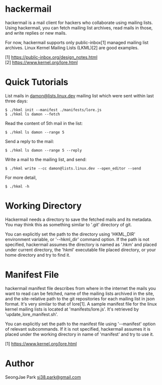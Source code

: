 hackermail
==========

hackermail is a mail client for hackers who collaborate using mailing lists.
Using hackermail, you can fetch mailing list archives, read mails in those, and
write replies or new mails.

For now, hackermail supports only public-inbox[1] managed mailing list
archives.  Linux Kernel Mailing Lists (LKML)[2] are good examples.

[1] https://public-inbox.org/design_notes.html<br>
[2] https://www.kernel.org/lore.html


Quick Tutorials
===============

List mails in damon@lists.linux.dev mailing list which were sent within last
three days:

    $ ./hkml init --manifest ./manifests/lore.js
    $ ./hkml ls damon --fetch

Read the content of 5th mail in the list:

    $ ./hkml ls damon --range 5

Send a reply to the mail:

    $ ./hkml ls damon --range 5 --reply

Write a mail to the mailing list, and send:

    $ ./hkml write --cc damon@lists.linux.dev --open_editor --send

For more detail,

    $ ./hkml -h


Working Directory
=================

Hackermail needs a directory to save the fetched mails and its metadata.  You
may think this as something similar to '.git' directory of git.

You can explicitly set the path to the directory using 'HKML_DIR' environment
variable, or '--hkml_dir' command option.  If the path is not specified,
hackermail assumes the directory is named as '.hkm' and placed under current
directory, the 'hkml' executable file placed directory, or your home directory
and try to find it.


Manifest File
=============

hackermail manifest file describes from where in the internet the mails you
want to read can be fetched, name of the mailing lists archived in the site,
and the site-relative path to the git repositories for each mailing list in
json format.  It's very similar to that of lore[1].  A sample manifest file for
the linux kernel mailing lists is located at 'manifests/lore.js'.  It's
retrieved by 'update_lore_manifest.sh'.

You can explicitly set the path to the manifest file using '--manifest' option
of relevant subcommands.  If it is not specified, hackermail assumes it is
placed under the working directory in name of 'manifest' and try to use it.

[1] https://www.kernel.org/lore.html


Author
======

SeongJae Park <sj38.park@gmail.com>
